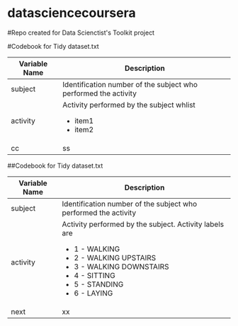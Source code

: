 datasciencecoursera
===================

#Repo created for Data Scienctist's Toolkit project

#Codebook for Tidy dataset.txt

| Variable Name | Description |
| --- | --- |
| subject | Identification number of the subject who performed the activity |
| activity | Activity performed by the subject whlist <ul><li>item1</li><li>item2</li></ul>| See the list | from the first collum|
| cc | ss|


##Codebook for Tidy dataset.txt

| Variable Name | Description |
| --- | --- |
| subject | Identification number of the subject who performed the activity |
| activity | Activity performed by the subject. Activity labels are <ul><li> 1 - WALKING</li><li> 2 - WALKING UPSTAIRS</li><li> 3 - WALKING DOWNSTAIRS</li><li> 4 - SITTING</li><li> 5 - STANDING</li><li> 6 - LAYING</li></ul>|
| next| xx|
